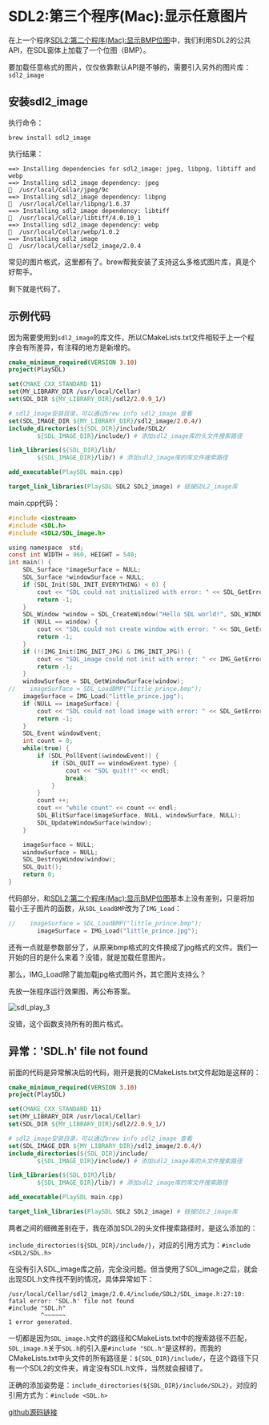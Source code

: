 # SDL2:第三个程序(Mac):显示任意图片

在上一个程序[SDL2:第二个程序(Mac):显示BMP位图](https://blog.csdn.net/qq_25333681/article/details/89790195)中，我们利用SDL2的公共API，在SDL窗体上加载了一个位图（BMP）。

要加载任意格式的图片，仅仅依靠默认API是不够的，需要引入另外的图片库：`sdl2_image`

## 安装sdl2_image

执行命令：

```shell
brew install sdl2_image
```

执行结果：

```shell
==> Installing dependencies for sdl2_image: jpeg, libpng, libtiff and webp
==> Installing sdl2_image dependency: jpeg
🍺  /usr/local/Cellar/jpeg/9c
==> Installing sdl2_image dependency: libpng
🍺  /usr/local/Cellar/libpng/1.6.37
==> Installing sdl2_image dependency: libtiff
🍺  /usr/local/Cellar/libtiff/4.0.10_1
==> Installing sdl2_image dependency: webp
🍺  /usr/local/Cellar/webp/1.0.2
==> Installing sdl2_image
🍺  /usr/local/Cellar/sdl2_image/2.0.4
```

常见的图片格式，这里都有了。brew帮我安装了支持这么多格式图片库，真是个好帮手。

剩下就是代码了。

## 示例代码

因为需要使用到`sdl2_image`的库文件，所以CMakeLists.txt文件相较于上一个程序会有所差异，有注释的地方是新增的。

```cmake
cmake_minimum_required(VERSION 3.10)
project(PlaySDL)

set(CMAKE_CXX_STANDARD 11)
set(MY_LIBRARY_DIR /usr/local/Cellar)
set(SDL_DIR ${MY_LIBRARY_DIR}/sdl2/2.0.9_1/)

# sdl2_image安装目录，可以通过brew info sdl2_image 查看
set(SDL_IMAGE_DIR ${MY_LIBRARY_DIR}/sdl2_image/2.0.4/) 
include_directories(${SDL_DIR}/include/SDL2/
        ${SDL_IMAGE_DIR}/include/) # 添加sdl2_image库的头文件搜索路径

link_libraries(${SDL_DIR}/lib/
        ${SDL_IMAGE_DIR}/lib/) # 添加sdl2_image库的库文件搜索路径

add_executable(PlaySDL main.cpp)

target_link_libraries(PlaySDL SDL2 SDL2_image) # 链接SDL2_image库
```

main.cpp代码：

```c
#include <iostream>
#include <SDL.h>
#include <SDL2/SDL_image.h>

using namespace  std;
const int WIDTH = 960, HEIGHT = 540;
int main() {
    SDL_Surface *imageSurface = NULL;
    SDL_Surface *windowSurface = NULL;
    if (SDL_Init(SDL_INIT_EVERYTHING) < 0) {
        cout << "SDL could not initialized with error: " << SDL_GetError() << endl;
        return -1;
    }
    SDL_Window *window = SDL_CreateWindow("Hello SDL world!", SDL_WINDOWPOS_UNDEFINED, SDL_WINDOWPOS_UNDEFINED, WIDTH, HEIGHT, SDL_WINDOW_ALLOW_HIGHDPI);
    if (NULL == window) {
        cout << "SDL could not create window with error: " << SDL_GetError() << endl;
        return -1;
    }
    if (!(IMG_Init(IMG_INIT_JPG) & IMG_INIT_JPG)) {
        cout << "SDL_image could not init with error: " << IMG_GetError() << endl;
        return -1;
    }
    windowSurface = SDL_GetWindowSurface(window);
//    imageSurface = SDL_LoadBMP("little_prince.bmp");
    imageSurface = IMG_Load("little_prince.jpg");
    if (NULL == imageSurface) {
        cout << "SDL could not load image with error: " << SDL_GetError() << endl;
        return -1;
    }
    SDL_Event windowEvent;
    int count = 0;
    while(true) {
        if (SDL_PollEvent(&windowEvent)) {
            if (SDL_QUIT == windowEvent.type) {
                cout << "SDL quit!!" << endl;
                break;
            }
        }
        count ++;
        cout << "while count" << count << endl;
        SDL_BlitSurface(imageSurface, NULL, windowSurface, NULL);
        SDL_UpdateWindowSurface(window);
    }

    imageSurface = NULL;
    windowSurface = NULL;
    SDL_DestroyWindow(window);
    SDL_Quit();
    return 0;
}
```

代码部分，和[SDL2:第二个程序(Mac):显示BMP位图](https://blog.csdn.net/qq_25333681/article/details/89790195)基本上没有差别，只是将加载小王子图片的函数，从`SDL_LoadBMP`改为了`IMG_Load`：

```c
//    imageSurface = SDL_LoadBMP("little_prince.bmp");
		imageSurface = IMG_Load("little_prince.jpg");
```

还有一点就是参数部分了，从原来bmp格式的文件换成了jpg格式的文件。我们一开始的目的是什么来着？没错，就是加载任意图片。

那么，IMG_Load除了能加载jpg格式图片外，其它图片支持么？

先放一张程序运行效果图，再公布答案。

![sdl_play_3](/Users/heli/github/ffmpeg-leaning/sdl/sdl_practic_3/sdl_play_3.png)

没错，这个函数支持所有的图片格式。

## 异常：'SDL.h' file not found

前面的代码是异常解决后的代码，刚开是我的CMakeLists.txt文件起始是这样的：

```cmake
cmake_minimum_required(VERSION 3.10)
project(PlaySDL)

set(CMAKE_CXX_STANDARD 11)
set(MY_LIBRARY_DIR /usr/local/Cellar)
set(SDL_DIR ${MY_LIBRARY_DIR}/sdl2/2.0.9_1/)

# sdl2_image安装目录，可以通过brew info sdl2_image 查看
set(SDL_IMAGE_DIR ${MY_LIBRARY_DIR}/sdl2_image/2.0.4/) 
include_directories(${SDL_DIR}/include/
        ${SDL_IMAGE_DIR}/include/) # 添加sdl2_image库的头文件搜索路径

link_libraries(${SDL_DIR}/lib/
        ${SDL_IMAGE_DIR}/lib/) # 添加sdl2_image库的库文件搜索路径

add_executable(PlaySDL main.cpp)

target_link_libraries(PlaySDL SDL2 SDL2_image) # 链接SDL2_image库
```

两者之间的细微差别在于，我在添加SDL2的头文件搜索路径时，是这么添加的：

`include_directories(${SDL_DIR}/include/}`，对应的引用方式为：`#include <SDL2/SDL.h>`

在没有引入SDL_image库之前，完全没问题。但当使用了SDL_image之后，就会出现SDL.h文件找不到的情况，具体异常如下：

```shell
/usr/local/Cellar/sdl2_image/2.0.4/include/SDL2/SDL_image.h:27:10: fatal error: 'SDL.h' file not found
#include "SDL.h"
         ^~~~~~~
1 error generated.
```

一切都是因为`SDL_image.h`文件的路径和CMakeLists.txt中的搜索路径不匹配，`SDL_image.h`关于`SDL.h`的引入是`#include "SDL.h"`是这样的，而我的CMakeLists.txt中头文件的所有路径是：`${SDL_DIR}/include/`，在这个路径下只有一个SDL2的文件夹，肯定没有SDL.h文件，当然就会报错了。

正确的添加姿势是：`include_directories(${SDL_DIR}/include/SDL2}`，对应的引用方式为：`#include <SDL.h>`



[github源码链接](https://github.com/MrHeLi/ffmpeg-leaning/tree/master/sdl/sdl_practic_3/PlaySDL)